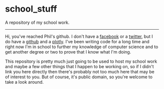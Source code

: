 # school_stuff
A repository of my school work.
<hr/>

Hi, you've reached Phil's github. I don't have a <a href="https://en.wikipedia.org/wiki/Facebook" title="Click here if you want to know what facebook is!">facebook</a> or a <a href="https://en.wikipedia.org/wiki/Twitter" title="Click here if you want to know what twitter is!">twitter</a>, but I do have a <a href="https://github.com/No-Life-King/">github</a> and a <a href="https://plot.ly/">plotly</a>. I've been writing code for a long time and right now I'm in school to further my knowledge of computer science and to get another degree or two to prove that I know what I'm doing. 

This repository is pretty much just going to be used to host my school work and maybe a few other things that I happen to be working on, so if I didn't link you here directly then there's probably not too much here that may be of interest to you. But of course, it's public domain, so you're welcome to take a look around. 


